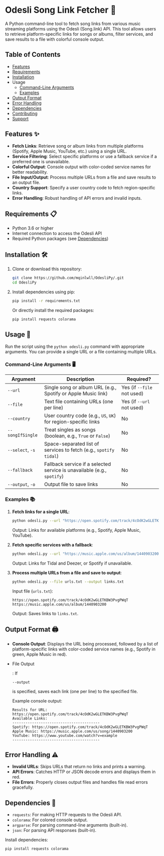 # Odesli Song Link Fetcher 🎵

A Python command-line tool to fetch song links from various music streaming platforms using the Odesli (Song.link) API. This tool allows users to retrieve platform-specific links for songs or albums, filter services, and save results to a file with colorful console output.

## Table of Contents

- [Features](#features-)
- [Requirements](#requirements-)
- [Installation](#installation-)
- Usage
  - [Command-Line Arguments](#command-line-arguments-)
  - [Examples](#examples-)
- [Output Format](#output-format-)
- [Error Handling](#error-handling-)
- [Dependencies](#dependencies-)
- [Contributing](#contributing-)
- [Support](#support-)

## Features ✨

- **Fetch Links**: Retrieve song or album links from multiple platforms (Spotify, Apple Music, YouTube, etc.) using a single URL.
- **Service Filtering**: Select specific platforms or use a fallback service if a preferred one is unavailable.
- **Colorful Output**: Console output with color-coded service names for better readability.
- **File Input/Output**: Process multiple URLs from a file and save results to an output file.
- **Country Support**: Specify a user country code to fetch region-specific links.
- **Error Handling**: Robust handling of API errors and invalid inputs.

## Requirements 📋

- Python 3.6 or higher
- Internet connection to access the Odesli API
- Required Python packages (see [Dependencies](#dependencies-))

## Installation 🛠️

1. Clone or download this repository:

   ```bash
   git clone https://github.com/mqinlwll/OdesliPy/.git
   cd OdesliPy
   ```

2. Install dependencies using pip:

   ```bash
   pip install -r requirements.txt
   ```

   Or directly install the required packages:

   ```bash
   pip install requests colorama
   ```

## Usage 🚀

Run the script using the `python odesli.py` command with appropriate arguments. You can provide a single URL or a file containing multiple URLs.

### Command-Line Arguments 🖥️

| Argument         | Description                                                  | Required?                  |
| ---------------- | ------------------------------------------------------------ | -------------------------- |
| `--url`          | Single song or album URL (e.g., Spotify or Apple Music link) | Yes (if `--file` not used) |
| `--file`         | Text file containing URLs (one per line)                     | Yes (if `--url` not used)  |
| `--country`      | User country code (e.g., `US`, `UK`) for region-specific links | No                         |
| `--songIfSingle` | Treat singles as songs (boolean, e.g., `True` or `False`)    | No                         |
| `--select`, `-s` | Space-separated list of services to fetch (e.g., `spotify tidal`) | No                         |
| `--fallback`     | Fallback service if a selected service is unavailable (e.g., `spotify`) | No                         |
| `--output`, `-o` | Output file to save links                                    | No                         |

### Examples 📚

1. **Fetch links for a single URL**:

   ```bash
   python odesli.py --url "https://open.spotify.com/track/4cOdK2wGLETKBW3PvgPWqT" --country US
   ```

   Output: Links for available platforms (e.g., Spotify, Apple Music, YouTube).

2. **Fetch specific services with a fallback**:

   ```bash
   python odesli.py --url "https://music.apple.com/us/album/1440903200" -s tidal deezer --fallback spotify
   ```

   Output: Links for Tidal and Deezer, or Spotify if unavailable.

3. **Process multiple URLs from a file and save to output**:

   ```bash
   python odesli.py --file urls.txt --output links.txt
   ```

   Input file (`urls.txt`):

   ```
   https://open.spotify.com/track/4cOdK2wGLETKBW3PvgPWqT
   https://music.apple.com/us/album/1440903200
   ```

   Output: Saves links to `links.txt`.

## Output Format 🖨️

- **Console Output**: Displays the URL being processed, followed by a list of platform-specific links with color-coded service names (e.g., Spotify in green, Apple Music in red).

- File Output

  : If 

  ```
  --output
  ```

   is specified, saves each link (one per line) to the specified file.

  Example console output:

  ```
  Results for URL: https://open.spotify.com/track/4cOdK2wGLETKBW3PvgPWqT
  Available Links:
  ----------------------------------------
  Spotify: https://open.spotify.com/track/4cOdK2wGLETKBW3PvgPWqT
  Apple Music: https://music.apple.com/us/song/1440903200
  YouTube: https://www.youtube.com/watch?v=example
  ----------------------------------------
  ```

## Error Handling ⚠️

- **Invalid URLs**: Skips URLs that return no links and prints a warning.
- **API Errors**: Catches HTTP or JSON decode errors and displays them in red.
- **File Errors**: Properly closes output files and handles file read errors gracefully.

## Dependencies 🧩

- `requests`: For making HTTP requests to the Odesli API.
- `colorama`: For colored console output.
- `argparse`: For parsing command-line arguments (built-in).
- `json`: For parsing API responses (built-in).

Install dependencies:

```bash
pip install requests colorama
```

